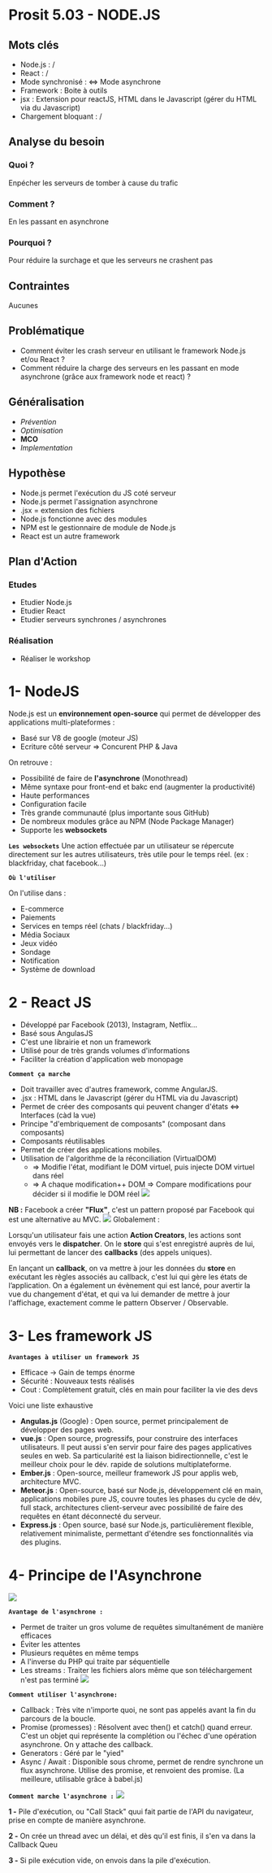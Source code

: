 
# Prosit 5.03 - NODE.JS

## Mots clés
 * Node.js : /
 * React : /
 * Mode synchronisé : <=> Mode asynchrone
 * Framework : Boite à outils 
 * jsx : Extension pour reactJS, HTML dans le Javascript (gérer du HTML via du Javascript)
 * Chargement bloquant : /

## Analyse du besoin
### Quoi ?
Enpécher les serveurs de tomber à cause du trafic

### Comment ?
En les passant en asynchrone

### Pourquoi ?
Pour réduire la surchage et que les serveurs ne crashent pas

## Contraintes
Aucunes

## Problématique
 * Comment éviter les crash serveur en utilisant le framework Node.js et/ou React ?
 * Comment réduire la charge des serveurs en les passant en mode asynchrone (grâce aux framework node et react) ?

## Généralisation
 * *Prévention*
 * *Optimisation*
 * **MCO**
 * *Implementation*

## Hypothèse
 * Node.js permet l'exécution du JS coté serveur
 * Node.js permet l'assignation asynchrone
 * .jsx = extension des fichiers
 * Node.js fonctionne avec des modules
 * NPM est le gestionnaire de module de Node.js
 * React est un autre framework

## Plan d'Action
### Etudes
 * Etudier Node.js
 * Etudier React
 * Etudier serveurs synchrones / asynchrones

### Réalisation
 * Réaliser le workshop

# 1- NodeJS 

Node.js est un **environnement open-source** qui permet de développer des applications multi-plateformes :
- Basé sur V8 de google (moteur JS)
- Ecriture côté serveur ⇒ Concurent PHP & Java

On retrouve :
- Possibilité de faire de **l'asynchrone** (Monothread)
- Même syntaxe pour front-end et bakc end (augmenter la productivité)
- Haute performances
- Configuration facile
- Très grande communauté (plus importante sous GitHub)
- De nombreux modules grâce au NPM (Node Package Manager)
- Supporte les **websockets**

**`Les websockets`**
Une action effectuée par un utilisateur se répercute directement sur les autres utilisateurs,  très utile pour le temps réel. (ex : blackfriday, chat facebook...)

**`Où l'utiliser`**

On l'utilise dans : 
- E-commerce
- Paiements
- Services en temps réel (chats / blackfriday...)
- Média Sociaux
- Jeux vidéo
- Sondage
- Notification
- Système de download

# 2 - React JS

- Développé par Facebook (2013), Instagram, Netflix...
- Basé sous AngulasJS
- C'est une librairie et non un framework
- Utilisé pour de très grands volumes d'informations
- Faciliter la création d'application web monopage

**`Comment ça marche`**
- Doit travailler avec d'autres framework, comme AngularJS.
- .jsx : HTML dans le Javascript (gérer du HTML via du Javascript)
- Permet de créer des composants  qui peuvent changer d'états <=> Interfaces (càd la vue)
- Principe "d'embriquement de composants" (composant dans composants)
- Composants réutilisables
- Permet de créer des applications mobiles.
- Utilisation de l'algorithme de la réconciliation (VirtualDOM)
	-	=> Modifie l'état, modifiant le DOM virtuel, puis injecte DOM virtuel dans réel
	-	=> A chaque modification++ DOM => Compare modifications pour décider si il modifie le DOM réel
![](https://s3.amazonaws.com/media-p.slid.es/uploads/44933/images/1881608/reactjs-virtual-dom-real-dom.png)


**NB :** Facebook a créer **"Flux"**, c'est un pattern proposé par Facebook qui est une alternative au MVC.
![](http://blog.soat.fr/wp-content/uploads/2016/04/flux-diagram-white-background-768x383.png)
Globalement : 

Lorsqu'un utilisateur fais une action **Action Creators**, les actions sont envoyés vers le **dispatcher**. On le **store** qui s'est enregistré auprès de lui, lui permettant de lancer des **callbacks** (des appels uniques).

En lançant un **callback**, on va mettre à jour les données du **store** en exécutant les règles associés au callback, c'est lui qui gère les états de l’application. On a également un évènement qui est lancé, pour avertir la vue du changement d'état, et qui va lui demander de mettre à jour l'affichage, exactement comme le pattern Observer / Observable.

# 3- Les framework JS 

**`Avantages à utiliser un framework JS`**
- Efficace -> Gain de temps énorme
- Sécurité : Nouveaux tests réalisés
- Cout : Complètement gratuit, clés en main pour faciliter la vie des devs

Voici une liste exhaustive 
- **Angulas.js** (Google) : Open source, permet principalement de développer des pages web.
- **vue.js**  : Open source, progressifs, pour construire des interfaces utilisateurs. Il peut aussi s'en servir pour faire des pages applicatives seules en web. Sa particularité est la liaison bidirectionnelle, c'est le meilleur choix pour le dév. rapide de solutions multiplateforme.
- **Ember.js** : Open-source, meilleur framework JS pour applis web, architecture MVC.
- **Meteor.js** : Open-source, basé sur Node.js, développement clé en main, applications mobiles pure JS, couvre toutes les phases du cycle de dév, full stack, architectures client-serveur avec possibilité de faire des requêtes en étant déconnecté du serveur.
- **Express.js** : Open source,  basé sur Node.js, particulièrement flexible, relativement minimaliste, permettant d'étendre ses fonctionnalités via des plugins.


# 4- Principe de l'Asynchrone
![](https://res.cloudinary.com/smooth/image/upload/c_scale,w_800,q_auto,f_auto/v1504086120/ff8zien7jco4safoifpi)

**`Avantage de l'asynchrone :`**

- Permet de traiter un gros volume de requêtes simultanément de manière efficaces
- Éviter les attentes
- Plusieurs requêtes en même temps
- A l'inverse du PHP qui traite par séquentielle
- Les streams : Traiter les fichiers alors même que son téléchargement n'est pas terminé
![](https://www.alioze.com/wp-content/uploads/2016/11/nodejs-non-bloquant.png)

**`Comment utiliser l'asynchrone:`**
- Callback : Très vite n'importe quoi, ne sont pas appelés avant la fin du parcours de la boucle.
- Promise (promesses) : Résolvent avec then() et catch() quand erreur. C'est un objet qui représente la complétion ou l'échec d'une opération asynchrone. On y attache des callback.
- Generators : Géré par le "yied"
- Async / Await : Disponible sous chrome, permet de rendre synchrone un flux asynchrone. Utilise des promise, et renvoient des promise. (La meilleure, utilisable grâce à babel.js)

**`Comment marche l'asynchrone :`**
![](https://www.developpez.net/forums/attachments/p216799d1/a/a/a)

**1 -** Pile d'exécution, ou "Call Stack" quui fait partie de l'API du navigateur, prise en compte de manière asynchrone.

**2 -** On crée un thread avec un délai, et dès qu'il est finis, il s'en va dans la Callback Queu

**3 -** Si pile exécution vide, on envois dans la pile d'exécution.


